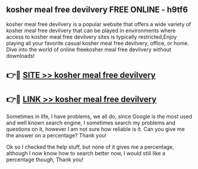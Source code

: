 ## kosher meal free devilvery FREE ONLINE - h9tf6

kosher meal free devilvery is a popular website that offers a wide variety of kosher meal free devilvery that can be played in environments where access to kosher meal free devilvery sites is typically restricted,Enjoy playing all your favorite casual kosher meal free devilvery, office, or home. Dive into the world of online freekosher meal free devilvery without downloads!

## 👉🔴 [SITE >> kosher meal free devilvery](http://news.freeplayer.one?title=kosher_meal_free_devilvery&ref=FRRE)

## 👉🔴 [LINK >> kosher meal free devilvery](http://news.freeplayer.one?title=kosher_meal_free_devilvery&ref=FREE)

Sometimes in life, I have problems, we all do, since Google is the most used and well known search engine, I sometimes search my problems and questions on it, however I am not sure how reliable is it. Can you give me the answer on a percentage? Thank you!

Ok so I checked the help stuff, but none of it gives me a percentage, although I now know how to search better now, I would still like a percentage though, Thank you!